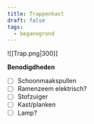 ```yaml
---
title: Trappenkast
draft: false
tags:
  - beganegrond
---
```

![[Trap.png|300]]

**Benodigdheden**
- [ ] Schoonmaakspullen
- [ ] Ramenzeem elektrisch?
- [ ] Stofzuiger
- [ ] Kast/planken
- [ ] Lamp?